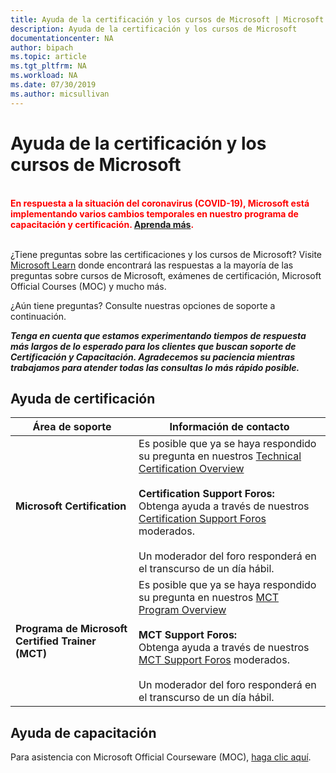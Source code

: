 ```yaml
---
title: Ayuda de la certificación y los cursos de Microsoft | Microsoft Docs
description: Ayuda de la certificación y los cursos de Microsoft
documentationcenter: NA
author: bipach
ms.topic: article
ms.tgt_pltfrm: NA
ms.workload: NA
ms.date: 07/30/2019
ms.author: micsullivan
---
```

# Ayuda de la certificación y los cursos de Microsoft

<div style='color&#58; red;'><strong><font color="red"><br/>En respuesta a la situación del coronavirus (COVID-19), Microsoft está implementando varios cambios temporales en nuestro programa de capacitación y certificación. <a href='/learn/certifications/posts/an-important-update-on-microsoft-training-and-certification'>Aprenda más</a>.</font></strong><br/><br/></div>

¿Tiene preguntas sobre las certificaciones y los cursos de Microsoft? Visite [Microsoft Learn](/learn/certifications/) donde encontrará las respuestas a la mayoría de las preguntas sobre cursos de Microsoft, exámenes de certificación, Microsoft Official Courses (MOC) y mucho más.

¿Aún tiene preguntas? Consulte nuestras opciones de soporte a continuación.

***Tenga en cuenta que estamos experimentando tiempos de respuesta más largos de lo esperado para los clientes que buscan soporte de Certificación y Capacitación. Agradecemos su paciencia mientras trabajamos para atender todas las consultas lo más rápido posible.***

## Ayuda de certificación

| Área de soporte | Información de contacto |
| ------------- | --- |
| **Microsoft Certification** | Es posible que ya se haya respondido su pregunta en nuestros [Technical Certification Overview](/learn/certifications/) <br/><br/>  **Certification Support Foros:** <br/>Obtenga ayuda a través de nuestros [Certification Support Foros](https://aka.ms/MCPForum) moderados.<br/><br/> Un moderador del foro responderá en el transcurso de un día hábil. |
| **Programa de Microsoft Certified Trainer (MCT)** | Es posible que ya se haya respondido su pregunta en nuestros [MCT Program Overview](/learn/certifications/mct-certification)<br/><br/>  **MCT Support Foros:** <br/>Obtenga ayuda a través de nuestros [MCT Support Foros](https://aka.ms/MCTForum) moderados.<br/><br/> Un moderador del foro responderá en el transcurso de un día hábil. |

## Ayuda de capacitación

Para asistencia con Microsoft Official Courseware (MOC), [haga clic aquí](https://docs.microsoft.com/learn/certifications/certification-and-training-help).